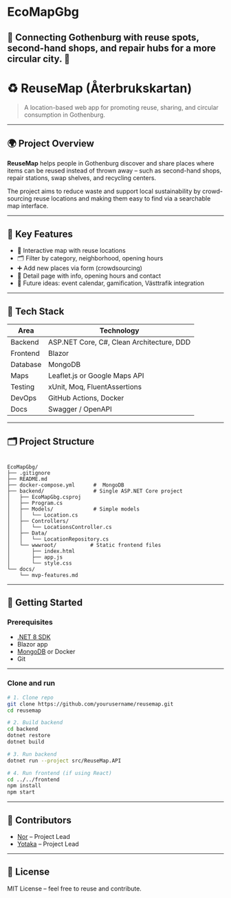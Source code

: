 # EcoMapGbg
## 🌱 Connecting Gothenburg with reuse spots, second-hand shops, and repair hubs for a more circular city. 🌱



# ♻️ ReuseMap (Återbrukskartan)

> A location-based web app for promoting reuse, sharing, and circular consumption in Gothenburg.

---

## 🌍 Project Overview

**ReuseMap** helps people in Gothenburg discover and share places where items can be reused instead of thrown away – such as second-hand shops, repair stations, swap shelves, and recycling centers.

The project aims to reduce waste and support local sustainability by crowd-sourcing reuse locations and making them easy to find via a searchable map interface.

---

## 🎯 Key Features

- 📍 Interactive map with reuse locations
- 🗂️ Filter by category, neighborhood, opening hours
- ➕ Add new places via form (crowdsourcing)
- 🧾 Detail page with info, opening hours and contact
- 🌱 Future ideas: event calendar, gamification, Västtrafik integration

---

## 🧪 Tech Stack

| Area          | Technology              |
|---------------|--------------------------|
| Backend       | ASP.NET Core, C#, Clean Architecture, DDD |
| Frontend      | Blazor |
| Database      | MongoDB                  |
| Maps          | Leaflet.js or Google Maps API |
| Testing       | xUnit, Moq, FluentAssertions |
| DevOps        | GitHub Actions, Docker   |
| Docs          | Swagger / OpenAPI        |

---

## 🗂️ Project Structure

```

EcoMapGbg/
├── .gitignore
├── README.md
├── docker-compose.yml      #  MongoDB
├── backend/                # Single ASP.NET Core project
│   ├── EcoMapGbg.csproj
│   ├── Program.cs
│   ├── Models/             # Simple models
│   │   └── Location.cs
│   ├── Controllers/
│   │   └── LocationsController.cs
│   ├── Data/
│   │   └── LocationRepository.cs
│   └── wwwroot/           # Static frontend files
│       ├── index.html
│       ├── app.js
│       └── style.css
└── docs/
    └── mvp-features.md

````

---

## 🚀 Getting Started

### Prerequisites

- [.NET 8 SDK](https://dotnet.microsoft.com/)
- Blazor app
- [MongoDB](https://www.mongodb.com/) or Docker
- Git

---

### Clone and run

```bash
# 1. Clone repo
git clone https://github.com/yourusername/reusemap.git
cd reusemap

# 2. Build backend
cd backend
dotnet restore
dotnet build

# 3. Run backend
dotnet run --project src/ReuseMap.API

# 4. Run frontend (if using React)
cd ../../frontend
npm install
npm start
````

---

## 👥 Contributors

* [Nor](https://github.com/NorAjami) – Project Lead
* [Yotaka](https://github.com/Yotaka88) – Project Lead

---

## 📄 License

MIT License – feel free to reuse and contribute.

```


```
